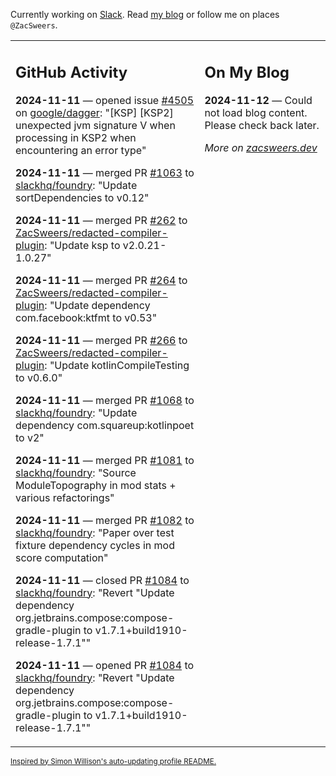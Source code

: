 Currently working on [Slack](https://slack.com/). Read [my blog](https://zacsweers.dev/) or follow me on places `@ZacSweers`.

<table><tr><td valign="top" width="60%">

## GitHub Activity
<!-- githubActivity starts -->
**2024-11-11** — opened issue [#4505](https://github.com/google/dagger/issues/4505) on [google/dagger](https://github.com/google/dagger): "[KSP] [KSP2] unexpected jvm signature V when processing in KSP2 when encountering an error type"

**2024-11-11** — merged PR [#1063](https://github.com/slackhq/foundry/pull/1063) to [slackhq/foundry](https://github.com/slackhq/foundry): "Update sortDependencies to v0.12"

**2024-11-11** — merged PR [#262](https://github.com/ZacSweers/redacted-compiler-plugin/pull/262) to [ZacSweers/redacted-compiler-plugin](https://github.com/ZacSweers/redacted-compiler-plugin): "Update ksp to v2.0.21-1.0.27"

**2024-11-11** — merged PR [#264](https://github.com/ZacSweers/redacted-compiler-plugin/pull/264) to [ZacSweers/redacted-compiler-plugin](https://github.com/ZacSweers/redacted-compiler-plugin): "Update dependency com.facebook:ktfmt to v0.53"

**2024-11-11** — merged PR [#266](https://github.com/ZacSweers/redacted-compiler-plugin/pull/266) to [ZacSweers/redacted-compiler-plugin](https://github.com/ZacSweers/redacted-compiler-plugin): "Update kotlinCompileTesting to v0.6.0"

**2024-11-11** — merged PR [#1068](https://github.com/slackhq/foundry/pull/1068) to [slackhq/foundry](https://github.com/slackhq/foundry): "Update dependency com.squareup:kotlinpoet to v2"

**2024-11-11** — merged PR [#1081](https://github.com/slackhq/foundry/pull/1081) to [slackhq/foundry](https://github.com/slackhq/foundry): "Source ModuleTopography in mod stats + various refactorings"

**2024-11-11** — merged PR [#1082](https://github.com/slackhq/foundry/pull/1082) to [slackhq/foundry](https://github.com/slackhq/foundry): "Paper over test fixture dependency cycles in mod score computation"

**2024-11-11** — closed PR [#1084](https://github.com/slackhq/foundry/pull/1084) to [slackhq/foundry](https://github.com/slackhq/foundry): "Revert "Update dependency org.jetbrains.compose:compose-gradle-plugin to v1.7.1+build1910-release-1.7.1""

**2024-11-11** — opened PR [#1084](https://github.com/slackhq/foundry/pull/1084) to [slackhq/foundry](https://github.com/slackhq/foundry): "Revert "Update dependency org.jetbrains.compose:compose-gradle-plugin to v1.7.1+build1910-release-1.7.1""
<!-- githubActivity ends -->
</td><td valign="top" width="40%">

## On My Blog
<!-- blog starts -->
**2024-11-12** — Could not load blog content. Please check back later.
<!-- blog ends -->
_More on [zacsweers.dev](https://zacsweers.dev/)_
</td></tr></table>

<sub><a href="https://simonwillison.net/2020/Jul/10/self-updating-profile-readme/">Inspired by Simon Willison's auto-updating profile README.</a></sub>